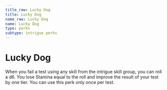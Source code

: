```yaml
---
title_raw: Lucky Dog
title: Lucky Dog
name_raw: Lucky Dog
name: Lucky Dog
type: perks
subtype: intrigue perks
---
```


# Lucky Dog

When you fail a test using any skill from the intrigue skill group, you can roll a d6. You lose Stamina equal to the roll and improve the result of your test by one tier. You can use this perk only once per test.
